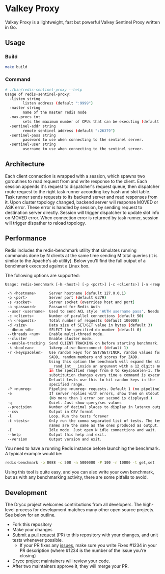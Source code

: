 # Valkey Proxy

Valkey Proxy is a lightweight, fast but powerful Valkey Sentinel Proxy written in Go.

## Usage

### Build

```bash
make build
```

### Command

```bash
# ./bin/redis-sentinel-proxy --help
Usage of redis-sentinel-proxy:
  -listen string
        listen address (default ":9999")
  -master string
        name of the master redis node
  -max-procs int
        sets the maximum number of CPUs that can be executing (default 1)
  -sentinel-addr string
        remote sentinel address (default ":26379")
  -sentinel-pass string
        password to use when connecting to the sentinel server.
  -sentinel-user string
        username to use when connecting to the sentinel server.
```

## Architecture

Each client connection is wrapped with a session, which spawns two goroutines to read request from and write response to the client. Each session appends it's request to dispatcher's request queue, then dispatcher route request to the right task runner according key hash and slot table. Task runner sends requests to its backend server and read responses from it.
Upon cluster topology changed, backend server will response MOVED or ASK error. These error is handled by session, by sending request to destination server directly. Session will trigger dispatcher to update slot info on MOVED error. When connection error is returned by task runner, session will trigger dispather to reload topology.

## Performance

Redis includes the redis-benchmark utility that simulates running commands done by N clients at the same time sending M total queries (it is similar to the Apache's ab utility). Below you'll find the full output of a benchmark executed against a Linux box.

The following options are supported:

```bash
Usage: redis-benchmark [-h <host>] [-p <port>] [-c <clients>] [-n <requests]> [-k <boolean>]

 -h <hostname>      Server hostname (default 127.0.0.1)
 -p <port>          Server port (default 6379)
 -s <socket>        Server socket (overrides host and port)
 -a <password>      Password for Redis Auth
 --user <username>  Used to send ACL style 'AUTH username pass'. Needs -a.
 -c <clients>       Number of parallel connections (default 50)
 -n <requests>      Total number of requests (default 100000)
 -d <size>          Data size of SET/GET value in bytes (default 3)
 --dbnum <db>       SELECT the specified db number (default 0)
 --threads <num>    Enable multi-thread mode.
 --cluster          Enable cluster mode.
 --enable-tracking  Send CLIENT TRACKING on before starting benchmark.
 -k <boolean>       1=keep alive 0=reconnect (default 1)
 -r <keyspacelen>   Use random keys for SET/GET/INCR, random values for
                    SADD, random members and scores for ZADD.
                    Using this option the benchmark will expand the string
                    __rand_int__ inside an argument with a 12 digits number
                    in the specified range from 0 to keyspacelen-1. The
                    substitution changes every time a command is executed.
                    Default tests use this to hit random keys in the
                    specified range.
 -P <numreq>        Pipeline <numreq> requests. Default 1 (no pipeline).
 -e                 If server replies with errors, show them on stdout.
                    (No more than 1 error per second is displayed.)
 -q                 Quiet. Just show query/sec values
 --precision        Number of decimal places to display in latency output (default 0)
 --csv              Output in CSV format
 -l                 Loop. Run the tests forever
 -t <tests>         Only run the comma separated list of tests. The test
                    names are the same as the ones produced as output.
 -I                 Idle mode. Just open N idle connections and wait.
 --help             Output this help and exit.
 --version          Output version and exit.
```

You need to have a running Redis instance before launching the benchmark. A typical example would be:

```bash
redis-benchmark -p 8088 -c 500 -n 5000000 -P 100 -r 10000 -t get,set
```

Using this tool is quite easy, and you can also write your own benchmark, but as with any benchmarking activity, there are some pitfalls to avoid.

## Development

The Drycc project welcomes contributions from all developers. The high-level process for development matches many other open source projects. See below for an outline.

* Fork this repository
* Make your changes
* [Submit a pull request][prs] (PR) to this repository with your changes, and unit tests whenever possible.
  * If your PR fixes any [issues][issues], make sure you write Fixes #1234 in your PR description (where #1234 is the number of the issue you're closing)
* Drycc project maintainers will review your code.
* After two maintainers approve it, they will merge your PR.

[prs]: https://github.com/drycc-addons/redis-sentinel-proxy/pulls
[issues]: https://github.com/drycc-addons/redis-sentinel-proxy/issues
